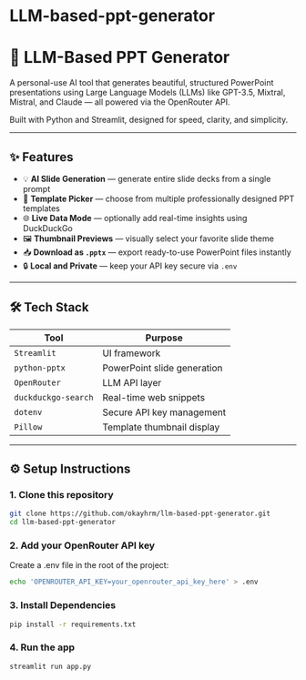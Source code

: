 # LLM-based-ppt-generator
# 🧠 LLM-Based PPT Generator 

A personal-use AI tool that generates beautiful, structured PowerPoint presentations using Large Language Models (LLMs) like GPT-3.5, Mixtral, Mistral, and Claude — all powered via the OpenRouter API.

Built with Python and Streamlit, designed for speed, clarity, and simplicity.

---

## ✨ Features

- 💡 **AI Slide Generation** — generate entire slide decks from a single prompt
- 🎨 **Template Picker** — choose from multiple professionally designed PPT templates
- 🌐 **Live Data Mode** — optionally add real-time insights using DuckDuckGo
- 🖼️ **Thumbnail Previews** — visually select your favorite slide theme
- 📥 **Download as `.pptx`** — export ready-to-use PowerPoint files instantly
- 🔒 **Local and Private** — keep your API key secure via `.env`

---

## 🛠️ Tech Stack

| Tool               | Purpose                        |
|--------------------|--------------------------------|
| `Streamlit`        | UI framework                   |
| `python-pptx`      | PowerPoint slide generation    |
| `OpenRouter`       | LLM API layer                  |
| `duckduckgo-search`| Real-time web snippets         |
| `dotenv`           | Secure API key management      |
| `Pillow`           | Template thumbnail display     |

---

## ⚙️ Setup Instructions

### 1. Clone this repository

```bash
git clone https://github.com/okayhrm/llm-based-ppt-generator.git
cd llm-based-ppt-generator
```
### 2. Add your OpenRouter API key
Create a .env file in the root of the project:
```bash
echo 'OPENROUTER_API_KEY=your_openrouter_api_key_here' > .env
```
### 3. Install Dependencies
```bash 
pip install -r requirements.txt
```
### 4. Run the app
```bash
streamlit run app.py
```


